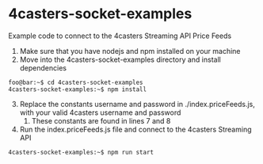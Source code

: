 # 4casters-socket-examples
Example code to connect to the 4casters Streaming API Price Feeds

1. Make sure that you have nodejs and npm installed on your machine
2. Move into the 4casters-socket-examples directory and install dependencies
```console
foo@bar:~$ cd 4casters-socket-examples
4casters-socket-examples:~$ npm install
```
3. Replace the constants username and password in ./index.priceFeeds.js, with your valid 4casters username and password
   1. These constants are found in lines 7 and 8
4. Run the index.priceFeeds.js file and connect to the 4casters Streaming API
```console
4casters-socket-examples:~$ npm run start
```
